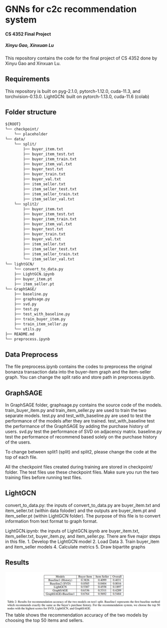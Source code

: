 # GNNs for c2c recommendation system
#### CS 4352 Final Project
##### Xinyu Gao, Xinxuan Lu
This repository contains the code for the final project of CS 4352 done by Xinyu Gao and Xinxuan Lu.

## Requirements
This repository is built on 
pyg-2.1.0,
pytorch-1.12.0, cuda-11.3, and torchvision-0.13.0.
LightGCN: built on pytorch-1.13.0, cuda-11.6 (colab)

## Folder structure
```
${ROOT}
└── checkpoint/    
    └── placeholder
└── data/    
    └── split/
        ├── buyer_item.txt
        ├── buyer_item_test.txt
        ├── buyer_item_train.txt
        ├── buyer_item_val.txt
        ├── buyer_test.txt
        ├── buyer_train.txt
        ├── buyer_val.txt
        ├── item_seller.txt
        ├── item_seller_test.txt
        ├── item_seller_train.txt
        ├── item_seller_val.txt
    └── split2/
        ├── buyer_item.txt
        ├── buyer_item_test.txt
        ├── buyer_item_train.txt
        ├── buyer_item_val.txt
        ├── buyer_test.txt
        ├── buyer_train.txt
        ├── buyer_val.txt
        ├── item_seller.txt
        ├── item_seller_test.txt
        ├── item_seller_train.txt
        └── item_seller_val.txt
└── lightGCN/
    └── convert_to_data.py
    ├── LightGCN.ipynb
    ├── buyer_item.pt
    ├── item_seller.pt
└── GraphSAGE/
    ├── baseline.py
    ├── graphsage.py
    ├── svd.py
    ├── test.py
    ├── test_with_baseline.py
    ├── train_buyer_item.py
    ├── train_item_seller.py
    └── utils.py
├── README.md 
└── preprocess.ipynb
```

## Data Preprocess
The file preprocess.ipynb contains the codes to preprocess the original bonanza transaction data into the
buyer-item graph and the item-seller graph.
You can change the split ratio and store path in preprocess.ipynb.

## GraphSAGE
In GraphSAGE folder, graphsage.py contains the source code of the models.
train_buyer_item.py and train_item_seller.py are used to train the two separate models.
test.py and test_with_baseline.py are used to test the performance of the models after they are trained.
test_with_baseline test the performance of the GraphSAGE by adding the purchase history of users.
svd.py test the performance of SVD on adjacency matrix.
baseline.py test the performance of recommend based solely on the purchase history of the users.

To change between split1 (split) and split2, please change the code at the top of each file.

All the checkpoint files created during training are stored in checkpoint/ folder.
The test files use these checkpoint files. Make sure you run the two training files before running test files.

## LightGCN
convert_to_data.py: the inputs of convert_to_data.py are buyer_item.txt and item_seller.txt (within data foloder) and
the outputs are buyer_item.pt and item_seller.pt (within LightGCN folder). The purpose of this file is to convert information 
from text format to graph format. 

LightGCN.ipynb: the inputs of LightGCN.ipynb are buyer_item.txt, item_seller.txt, buyer_item.py, and item_seller.py. There are
five major steps in this file. 1. Develop the LightGCN model 2. Load Data 3. Train buyer_item and item_seller models 4. Calculate metrics
5. Draw bipartite graphs


## Results
<img src="images/result.png">
The table shows the recommendation accuracy of the two models by choosing the top 50 items and sellers.
